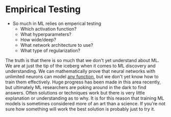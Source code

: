 # Empirical Testing

- So much in ML relies on emperical testing
	- Which activation function?
	- What hyperparameters?
	- How wide/deep?
	- What network architecture to use?
	- What type of regularization?

The truth is that there is so much that we don't yet understand about ML. We are at just the tip of the iceberg when it comes to ML discovery and understanding. We can mathematically prove that neural networks with unlimited neurons can model [any function](general-purpose-algorithms.html), but we don't yet know how to train them effectively. Huge progress has been made in this area recently, but ultimately ML researchers are poking around in the dark to find answers. Often solutions or techniques work but there is very little explanation or understanding as to why. It is for this reason that training ML models is sometimes considered more of an art than a science. If you're not sure how something will work the best solution is probably just to try it.